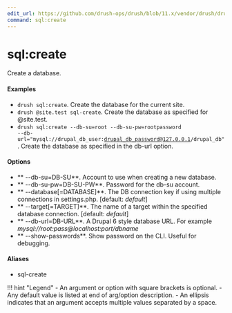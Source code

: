 ```yaml
---
edit_url: https://github.com/drush-ops/drush/blob/11.x/vendor/drush/drush/src/Commands/sql/SqlCommands.php
command: sql:create
---
```

# sql:create

Create a database.

#### Examples

- <code>drush sql:create</code>. Create the database for the current site.
- <code>drush @site.test sql-create</code>. Create the database as specified for @site.test.
- <code>drush sql:create --db-su=root --db-su-pw=rootpassword --db-url="mysql://drupal_db_user:drupal_db_password@127.0.0.1/drupal_db"</code>. Create the database as specified in the db-url option.

#### Options

- ** --db-su=DB-SU**. Account to use when creating a new database.
- ** --db-su-pw=DB-SU-PW**. Password for the db-su account.
- ** --database[=DATABASE]**. The DB connection key if using multiple connections in settings.php. [default: *default*]
- ** --target[=TARGET]**. The name of a target within the specified database connection. [default: *default*]
- ** --db-url=DB-URL**. A Drupal 6 style database URL. For example *mysql://root:pass@localhost:port/dbname*
- ** --show-passwords**. Show password on the CLI. Useful for debugging.

#### Aliases

- sql-create

!!! hint "Legend"
    - An argument or option with square brackets is optional.
    - Any default value is listed at end of arg/option description.
    - An ellipsis indicates that an argument accepts multiple values separated by a space.
